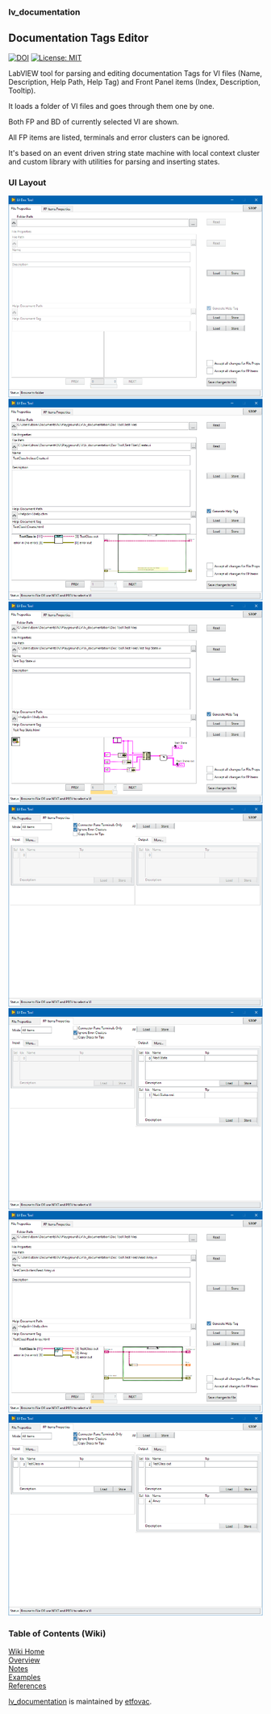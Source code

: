 ### lv_documentation

## Documentation Tags Editor
[![DOI](https://zenodo.org/badge/326461104.svg)](https://zenodo.org/badge/latestdoi/326461104)  [![License: MIT](https://img.shields.io/badge/License-MIT-blue.svg)](https://github.com/etfovac/lv_documentation/blob/master/LICENSE) 


LabVIEW tool for parsing and editing documentation Tags for VI files (Name, Description, Help Path, Help Tag) and Front Panel items (Index, Description, Tooltip).



It loads a folder of VI files and goes through them one by one.



Both FP and BD of currently selected VI are shown.



All FP items are listed, terminals and error clusters can be ignored. 



It's based on an event driven string state machine with local context cluster and custom library with utilities for parsing and inserting states.

### UI Layout  

<img src="./graphics/2021-07-28_180729.png" alt="Init"> 
<img src="./graphics/2021-07-28_180813.png" alt="First"> 
<img src="./graphics/2021-07-28_180839.png" alt="Test">
<img src="./graphics/2021-07-28_180901.png" alt="No terminals">
<img src="./graphics/2021-07-28_180916.png" alt="Show outputs">

<img src="./graphics/Ex_ReadArray_File.png" alt="Ex_ReadArray_File">  
<img src="./graphics/Ex_ReadArray_FP.png" alt="Ex_ReadArray_FP">

### Table of Contents (Wiki)
[Wiki Home](https://github.com/etfovac/lv_documentation/wiki)  
[Overview](https://github.com/etfovac/lv_documentation/wiki/Overview)  
[Notes](https://github.com/etfovac/lv_documentation/wiki/Notes)  
[Examples](https://github.com/etfovac/lv_documentation/wiki/Examples)  
[References](https://github.com/etfovac/lv_documentation/wiki/References)  


[lv_documentation](https://github.com/etfovac/lv_documentation) is maintained by [etfovac](https://github.com/etfovac).
